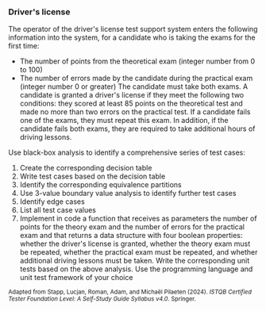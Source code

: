 ### Driver's license
The operator of the driver's license test support system enters the following information into the system,
for a candidate who is taking the exams for the first time:

- The number of points from the theoretical exam (integer number from 0 to 100)
- The number of errors made by the candidate during the practical exam (integer number 0 or greater)
The candidate must take both exams. A candidate is granted a driver's license if they meet the following two conditions: 
they scored at least 85 points on the theoretical test and made no more than two errors on the practical test. 
If a candidate fails one of the exams, they must repeat this exam. In addition, if the candidate fails both exams, they are required to take additional hours of driving lessons.

Use black-box analysis to identify a comprehensive series of test cases:
1. Create the corresponding decision table
2. Write test cases based on the decision table
3. Identify the corresponding equivalence partitions
4. Use 3-value boundary value analysis to identify further test cases
5. Identify edge cases
6. List all test case values
7. Implement in code a function that receives as parameters the number of points for the theory exam and the number of errors for the practical exam and that returns a data structure with four boolean properties: whether the driver's license is granted, whether the theory exam must be repeated, whether the practical exam must be repeated, and whether additional driving lessons must be taken. Write the corresponding unit tests based on the above analysis. Use the programming language and unit test framework of your choice

<sub>Adapted from Stapp, Lucjan, Roman, Adam, and Michaël Pilaeten (2024). _ISTQB Certified Tester Foundation Level: A Self-Study Guide Syllabus v4.0_. Springer.</sub>